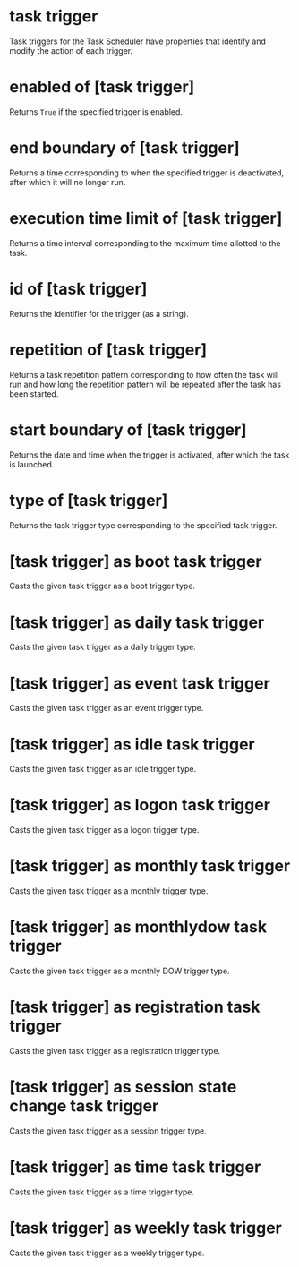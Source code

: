 # task trigger

Task triggers for the Task Scheduler have properties that identify and modify the action of each trigger.

# enabled of [task trigger]

Returns `True` if the specified trigger is enabled.

# end boundary of [task trigger]

Returns a time corresponding to when the specified trigger is deactivated, after which it will no longer run.

# execution time limit of [task trigger]

Returns a time interval corresponding to the maximum time allotted to the task.

# id of [task trigger]

Returns the identifier for the trigger (as a string).

# repetition of [task trigger]

Returns a task repetition pattern corresponding to how often the task will run and how long the repetition pattern will be repeated after the task has been started.

# start boundary of [task trigger]

Returns the date and time when the trigger is activated, after which the task is launched.

# type of [task trigger]

Returns the task trigger type corresponding to the specified task trigger.

# [task trigger] as boot task trigger

Casts the given task trigger as a boot trigger type.

# [task trigger] as daily task trigger

Casts the given task trigger as a daily trigger type.

# [task trigger] as event task trigger

Casts the given task trigger as an event trigger type.

# [task trigger] as idle task trigger

Casts the given task trigger as an idle trigger type.

# [task trigger] as logon task trigger

Casts the given task trigger as a logon trigger type.

# [task trigger] as monthly task trigger

Casts the given task trigger as a monthly trigger type.

# [task trigger] as monthlydow task trigger

Casts the given task trigger as a monthly DOW trigger type.

# [task trigger] as registration task trigger

Casts the given task trigger as a registration trigger type.

# [task trigger] as session state change task trigger

Casts the given task trigger as a session trigger type.

# [task trigger] as time task trigger

Casts the given task trigger as a time trigger type.

# [task trigger] as weekly task trigger

Casts the given task trigger as a weekly trigger type.
